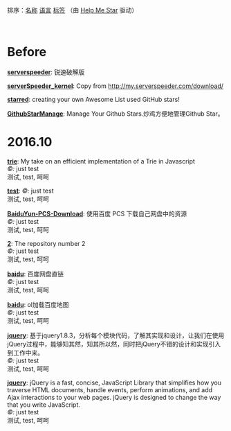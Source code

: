 排序：[名称](https://github.com/ttionya/test/blob/master/README-NAME.md) [语言](https://github.com/ttionya/test/blob/master/README-LANGUAGE.md) [标签](https://github.com/ttionya/test/blob/master/README-TAGS.md)  （由 [Help Me Star](https://github.com/ttionya/help-me-star) 驱动）

<br>

# Before

[**serverspeeder**](https://github.com/91yun/serverspeeder): 锐速破解版  


[**serverSpeeder_kernel**](https://github.com/0oVicero0/serverSpeeder_kernel): Copy from http://my.serverspeeder.com/download/  


[**starred**](https://github.com/maguowei/starred): creating your own Awesome List used GitHub stars!  


[**GithubStarManage**](https://github.com/golmic/GithubStarManage): Manage Your Github Stars.炒鸡方便地管理Github Star。  


# 2016.10

[**trie**](https://github.com/mikedeboer/trie): My take on an efficient implementation of a Trie in Javascript  
*©:* just test  
测试, test, 呵呵

[**test**](https://github.com/ttionya/test): *©:* just test  
测试, test, 呵呵

[**BaiduYun-PCS-Download**](https://github.com/ttionya/BaiduYun-PCS-Download): 使用百度 PCS 下载自己网盘中的资源  
*©:* just test  
测试, test, 呵呵

[**2**](https://github.com/m8w/2): The repository number 2  
*©:* just test  
测试, test, 呵呵

[**baidu**](https://github.com/xiuluo/baidu): 百度网盘直链  
*©:* just test  
测试, test, 呵呵

[**baidu**](https://github.com/shitao1988/baidu): ol加载百度地图  
*©:* just test  
测试, test, 呵呵

[**jquery**](https://github.com/360code/jquery): 基于jquery1.8.3，分析每个模块代码，了解其实现和设计，让我们在使用jQuery过程中，能够知其然，知其所以然，同时把jQuery不错的设计和实现引入到工作中来。  
*©:* just test  
测试, test, 呵呵

[**jquery**](https://github.com/davemerwin/jquery): jQuery is a fast, concise, JavaScript Library that simplifies how you traverse HTML documents, handle events, perform animations, and add Ajax interactions to your web pages. jQuery is designed to change the way that you write JavaScript.  
*©:* just test  
测试, test, 呵呵

